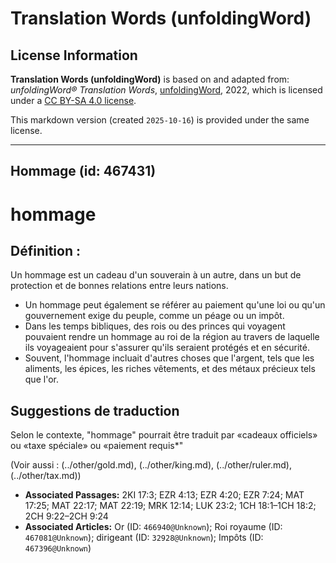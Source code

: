 # Translation Words (unfoldingWord)

## License Information

**Translation Words (unfoldingWord)** is based on and adapted from: _unfoldingWord® Translation Words_, [unfoldingWord](https://unfoldingword.org/utw), 2022, which is licensed under a [CC BY-SA 4.0 license](https://creativecommons.org/licenses/by-sa/4.0/legalcode.en).

This markdown version (created `2025-10-16`) is provided under the same license.



--------------------------------

## Hommage (id: 467431)

hommage
=======

Définition :
------------

Un hommage est un cadeau d'un souverain à un autre, dans un but de protection et de bonnes relations entre leurs nations.

* Un hommage peut également se référer au paiement qu'une loi ou qu'un gouvernement exige du peuple, comme un péage ou un impôt.
* Dans les temps bibliques, des rois ou des princes qui voyagent pouvaient rendre un hommage au roi de la région au travers de laquelle ils voyageaient pour s'assurer qu'ils seraient protégés et en sécurité.
* Souvent, l'hommage incluait d'autres choses que l'argent, tels que les aliments, les épices, les riches vêtements, et des métaux précieux tels que l'or.

Suggestions de traduction
-------------------------

Selon le contexte, "hommage" pourrait être traduit par «cadeaux officiels» ou «taxe spéciale» ou «paiement requis\*"

(Voir aussi : (../other/gold.md), (../other/king.md), (../other/ruler.md), (../other/tax.md))

* **Associated Passages:** 2KI 17:3; EZR 4:13; EZR 4:20; EZR 7:24; MAT 17:25; MAT 22:17; MAT 22:19; MRK 12:14; LUK 23:2; 1CH 18:1–1CH 18:2; 2CH 9:22–2CH 9:24
* **Associated Articles:** Or (ID: `466940@Unknown`); Roi royaume (ID: `467081@Unknown`); dirigeant (ID: `32928@Unknown`); Impôts (ID: `467396@Unknown`)

